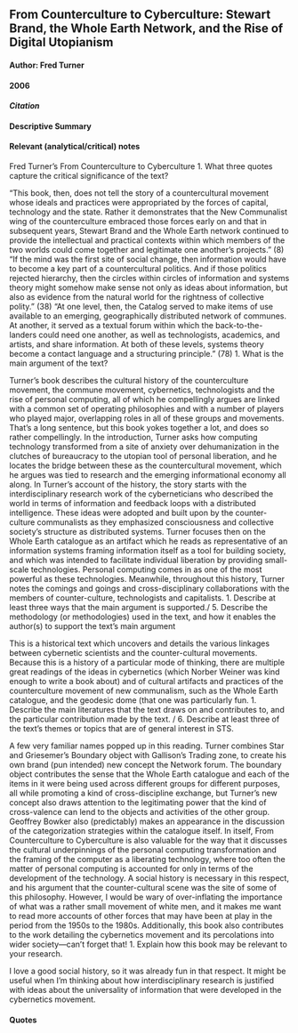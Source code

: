 ## From Counterculture to Cyberculture: Stewart Brand, the Whole Earth Network, and the Rise of Digital Utopianism

#### Author: Fred Turner
#### 2006

#### *Citation*


#### Descriptive Summary


#### Relevant (analytical/critical) notes

Fred Turner’s From Counterculture to Cyberculture
	1. 
What three quotes capture the critical significance of the text?


“This book, then, does not tell the story of a countercultural movement whose ideals and practices were appropriated by the forces of capital, technology and the state. Rather it demonstrates that the New Communalist wing of the counterculture embraced those forces early on and that in subsequent years, Stewart Brand and the Whole Earth network continued to provide the intellectual and practical contexts within which members of the two worlds could come together and legitimate one another’s projects.” (8)
“If the mind was the first site of social change, then information would have to become a key part of a countercultural politics. And if those politics rejected hierarchy, then the circles within circles of information and systems theory might somehow make sense not only as ideas about information, but also as evidence from the natural world for the rightness of collective polity.” (38)
“At one level, then, the Catalog served to make items of use available to an emerging, geographically distributed network of communes. At another, it served as a textual forum within which the back-to-the-landers could need one another, as well as technologists, academics, and artists, and share information. At both of these levels, systems theory become a contact language and a structuring principle.” (78)
	1. 
What is the main argument of the text?


Turner’s book describes the cultural history of the counterculture movement, the commune movement, cybernetics, technologists and the rise of personal computing, all of which he compellingly argues are linked with a common set of operating philosophies and with a number of players who played major, overlapping roles in all of these groups and movements.  That’s a long sentence, but this book yokes together a lot, and does so rather compellingly. In the introduction, Turner asks how computing technology transformed from a site of anxiety over dehumanization in the clutches of bureaucracy to the utopian tool of personal liberation, and he locates the bridge between these as the countercultural movement, which he argues was tied to research and the emerging informational economy all along. In Turner’s account of the history, the story starts with the interdisciplinary research work of the cyberneticians who described the world in terms of information and feedback loops with a distributed intelligence. These ideas were adopted and built upon by the counter-culture communalists as they emphasized consciousness and collective society’s structure as distributed systems. Turner focuses then on the Whole Earth catalogue as an artifact which he reads as representative of an information systems framing information itself as a tool for building society, and which was intended to facilitate individual liberation by providing small-scale technologies. Personal computing comes in as one of the most powerful as these technologies. Meanwhile, throughout this history, Turner notes the comings and goings and cross-disciplinary collaborations with the members of counter-culture, technologists and capitalists.
	1. 
Describe at least three ways that the main argument is supported./ 5. Describe the methodology (or methodologies) used in the text, and how it enables the author(s) to support the text’s main argument


 This is a historical text which uncovers and details the various linkages between cybernetic scientists and the counter-cultural movements. Because this is a history of a particular mode of thinking, there are multiple great readings of the ideas in cybernetics (which Norber Weiner was kind enough to write a book about) and of cultural artifacts and practices of the counterculture movement of new communalism, such as the Whole Earth catalogue, and the geodesic dome (that one was particularly fun.
	1. 
Describe the main literatures that the text draws on and contributes to, and the particular contribution made by the text. / 6. Describe at least three of the text’s themes or topics that are of general interest in STS.


 A few very familiar names popped up in this reading. Turner combines Star and Griesemer’s Boundary object with Gallison’s Trading zone, to create his own brand (pun intended) new concept the Network forum. The boundary object contributes the sense that the Whole Earth catalogue and each of the items in it were being used across different groups for different purposes, all while promoting a kind of cross-discipline exchange, but Turner’s new concept also draws attention to the legitimating power that the kind of cross-valence can lend to the objects and activities of the other group. Geoffrey Bowker also (predictably) makes an appearance in the discussion of the categorization strategies within the catalogue itself.  In itself, From Counterculture to Cyberculture is also valuable for the way that it discusses the cultural underpinnings of the personal computing transformation and the framing of the computer as a liberating technology, where too often the matter of personal computing is accounted for only in terms of the development of the technology. A social history is necessary in this respect, and his argument that the counter-cultural scene was the site of some of this philosophy. However, I would be wary of over-inflating the importance of what was a rather small movement of white men, and it makes me want to read more accounts of other forces that may have been at play in the period from the 1950s to the 1980s.  Additionally, this book also contributes to the work detailing the cybernetics movement and its percolations into wider society—can’t forget that!
	1. 
Explain how this book may be relevant to your research.


I love a good social history, so it was already fun in that respect. It might be useful when I’m thinking about how interdisciplinary research is justified with ideas about the universality of information that were developed in the cybernetics movement.
 

#### Quotes

